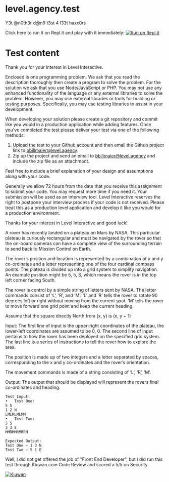 # level.agency.test
Y3t @n0th3r d@n9 t3st 4 l33t haxx0rs

Click here to run it on Repl.it and play with it immediately: [![Run on Repl.it](https://repl.it/badge/github/h3rb/level.agency.test)](https://repl.it/github/h3rb/level.agency.test)

# Test content

Thank you for your interest in Level Interactive.

Enclosed is one programming problem.  We ask that you read the description thoroughly then create a program to solve the problem.  For the solution we ask that you use Node/JavaScript or PHP.  You may not use any enhanced functionality of the language or any external libraries to solve the problem.  However, you may use external libraries or tools for building or testing purposes.  Specifically, you may use testing libraries to assist in your development.  

When developing your solution please create a git repository and commit like you would in a production application while adding features.  Once you’ve completed the test please deliver your test via one of the following methods:

1)	Upload the test to your Github account and then email the Github project link to bbillmaier@level.agency.  
2)	Zip up the project and send an email to bbillmaier@level.agency and include the zip file as an attachment.

Feel free to include a brief explanation of your design and assumptions along with your code.

Generally we allow 72 hours from the date that you receive this assignment to submit your code.  You may request more time if you need it.  Your submission will be used as an interview tool.  Level Interactive reserves the right to postpone your interview process if your code is not received.  Please treat this as a production level application and develop it like you would for a production environment.

Thanks for your interest in Level Interactive and good luck!















A rover has recently landed on a plateau on Mars by NASA.  This particular plateau is curiously rectangular and must be navigated by the rover so that the on-board cameras can have a complete view of the surrounding terrain to send back to Mission Control on Earth.

The rover’s position and location is represented by a combination of x and y co-ordinates and a letter representing one of the four cardinal compass points. The plateau is divided up into a grid system to simplify navigation.  An example position might be 5, 5, S, which means the rover is in the top left corner facing South.

The rover is control by a simple string of letters sent by NASA.  The letter commands consist of ‘L’, ‘R’, and ‘M’.  ‘L’ and ‘R’ tells the rover to rotate 90 degrees left or right without moving from the current spot.  ‘M’ tells the rover to move forward one grid point and keep the current heading.

Assume that the square directly North from (x, y) is (x, y + 1)

Input:
The first line of input is the upper-right coordinates of the plateau, the lower-left coordinates are assumed to be 0, 0. The second line of input pertains to how the rover has been deployed on the specified grid system. The last line is a series of instructions to tell the rover how to explore the area. 

The position is made up of two integers and a letter separated by spaces, corresponding to the x and y co-ordinates and the rover’s orientation.

The movement commands is made of a string consisting of ‘L’, ‘R’, ‘M’.

Output:
The output that should be displayed will represent the rovers final co-ordinates and heading.
```
Test Input:
•	Test One: 
5 5
1 2 N
LMLMLMLMM
•	Test Two:
5 5
3 3 E
MMRMMRMRRM

Expected Output:
Test One – 1 3 N
Test Two – 5 1 E
```




Well, I did not get offered the job of "Front End Developer", but I did run this test through Kiuwan.com Code Review and scored a 5/5 on Security.

[![Kiuwan](https://www.kiuwan.com/github/h3rb/level.agency.test/badges/security.svg)](https://www.kiuwan.com/github/h3rb/level.agency.test)
